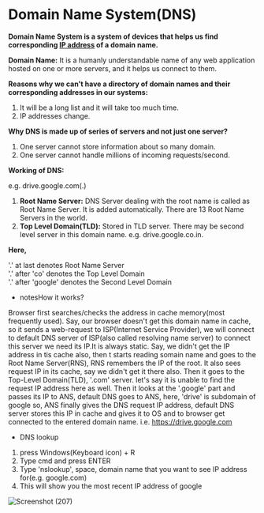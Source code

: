 # Domain Name System(DNS)

**Domain Name System is a system of devices that helps us find corresponding [IP address](https://github.com/ShubhamJagtap2000/Computer-Networking/blob/main/IP-Addressing-And-NAT.md) of a domain name.**

**Domain Name:** It is a humanly understandable name of any web application hosted on one or more servers, and it helps us connect to them.

**Reasons why we can't have a directory of domain names and their corresponding addresses in our systems:**
 
1. It will be a long list and it will take too much time.
2. IP addresses change.
 
**Why DNS is made up of series of servers and not just one server?**

1. One server cannot store information about so many domain.
2. One server cannot handle millions of incoming requests/second.

**Working of DNS:**

e.g. drive.google.com(.)

1. **Root Name Server:** DNS Server dealing with the root name is called as Root Name Server. It is added automatically. There are 13 Root Name Servers in the world.
2. **Top Level Domain(TLD):** Stored in TLD server. There may be second level server in this domain name. e.g. drive.google.co.in.

**Here,**

  '.' at last denotes Root Name Server\
  '.' after 'co' denotes the Top Level Domain\
  '.' after 'google' denotes the Second Level Domain
  
- notesHow it works?

Browser first searches/checks the address in cache memory(most frequently used). Say, our browser doesn't get this domain name in cache, so it sends a web-request to ISP(Internet Service Provider), we will connect to default DNS server of ISP(also called resolving name server) to connect this server we need its IP.It is always static. Say, we didn't get the IP address in tis cache also, then t starts reading somain name and goes to the Root Name Server(RNS), RNS remembers the IP of the root. It also sees request IP in its cache, say we didn't get it there also. Then it goes to the Top-Level Domain(TLD), '.com' server. let's say it is unable to find the request IP address here as well. Then it looks at the '.google' part and passes its IP to ANS, default DNS goes to ANS, here, 'drive' is subdomain of google so, ANS finally gives the DNS request IP address, default DNS server stores this IP in cache and gives it to OS and to browser get connected to the entered domain name. i.e. https://drive.google.com

- DNS lookup
1. press Windows(Keyboard icon) + R
2. Type cmd and press ENTER
3. Type 'nslookup', space, domain name that you want to see IP address for(e.g. google.com)
4. This will show you the most recent IP address of google

![Screenshot (207)](https://user-images.githubusercontent.com/63872951/117928676-81502680-b319-11eb-8812-df458cad9f17.png)
